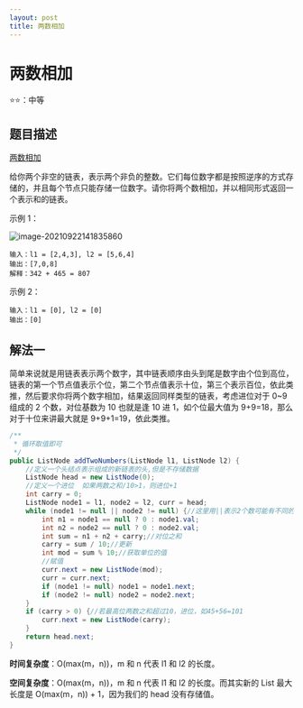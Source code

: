 ```yaml
---
layout: post
title: 两数相加
---
```


# 两数相加

⭐⭐：中等 

## 题目描述

[两数相加](https://leetcode-cn.com/problems/add-two-numbers/)

给你两个非空的链表，表示两个非负的整数。它们每位数字都是按照逆序的方式存储的，并且每个节点只能存储一位数字。请你将两个数相加，并以相同形式返回一个表示和的链表。

示例 1：

![image-20210922141835860](https://cdn.javatv.net/note/20210922141835.png)

```
输入：l1 = [2,4,3], l2 = [5,6,4]
输出：[7,0,8]
解释：342 + 465 = 807
```

示例 2：

```
输入：l1 = [0], l2 = [0]
输出：[0]
```

## 解法一

简单来说就是用链表表示两个数字，其中链表顺序由头到尾是数字由个位到高位，链表的第一个节点值表示个位，第二个节点值表示十位，第三个表示百位，依此类推，然后要求你将两个数字相加，结果返回同样类型的链表，考虑进位对于 0~9 组成的 2 个数，对位基数为 10 也就是逢 10 进 1，如个位最大值为 9+9=18，那么对于十位来讲最大就是 9+9+1=19，依此类推。

```java
/**
 * 循环取值即可
 */
public ListNode addTwoNumbers(ListNode l1, ListNode l2) {
    //定义一个头结点表示组成的新链表的头,但是不存储数据
    ListNode head = new ListNode(0);
    //定义一个进位  如果两数之和/10>1，则进位+1
    int carry = 0;
    ListNode node1 = l1, node2 = l2, curr = head;
    while (node1 != null || node2 != null) {//这里用||表示2个数可能有不同的长度
        int n1 = node1 == null ? 0 : node1.val;
        int n2 = node2 == null ? 0 : node2.val;
        int sum = n1 + n2 + carry;//对位之和
        carry = sum / 10;//更新
        int mod = sum % 10;//获取单位的值
        //赋值
        curr.next = new ListNode(mod);
        curr = curr.next;
        if (node1 != null) node1 = node1.next;
        if (node2 != null) node2 = node2.next;
    }
    if (carry > 0) {//若最高位两数之和超过10，进位，如45+56=101
        curr.next = new ListNode(carry);
    }
    return head.next;
}
```

**时间复杂度**：O(max(m，n))，m 和 n 代表 l1 和 l2 的长度。

**空间复杂度**：O(max(m，n))，m 和 n 代表 l1 和 l2 的长度。而其实新的 List 最大长度是 O(max(m，n)) + 1，因为我们的 head 没有存储值。

